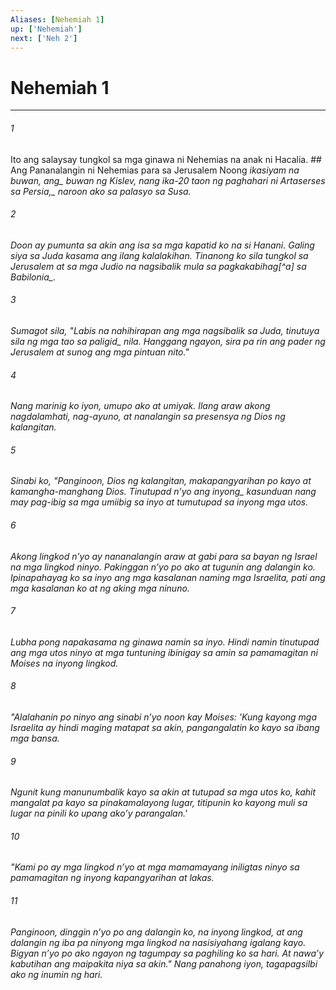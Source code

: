 ```yaml
---
Aliases: [Nehemiah 1]
up: ['Nehemiah']
next: ['Neh 2']
---
```

# Nehemiah 1

***






















###### 1 










Ito ang salaysay tungkol sa mga ginawa ni Nehemias na anak ni Hacalia. ## Ang Pananalangin ni Nehemias para sa Jerusalem Noong <i class="trans-change">ikasiyam na buwan, ang_ buwan ng Kislev, nang ika-20 taon <i class="trans-change">ng paghahari ni Artaserses sa Persia,_ naroon ako sa palasyo sa Susa. 





















###### 2 










Doon ay pumunta sa akin ang isa sa mga kapatid ko na si Hanani. Galing siya sa Juda kasama ang ilang kalalakihan. Tinanong ko sila tungkol sa Jerusalem at sa mga Judio na nagsibalik mula sa pagkakabihag[^a] <i class="trans-change">sa Babilonia_. 





















###### 3 










Sumagot sila, "Labis na nahihirapan ang mga nagsibalik sa Juda, tinutuya sila <i class="trans-change">ng mga tao sa paligid_ nila. Hanggang ngayon, sira pa rin ang pader ng Jerusalem at sunog ang mga pintuan nito." 





















###### 4 










Nang marinig ko iyon, umupo ako at umiyak. Ilang araw akong nagdalamhati, nag-ayuno, at nanalangin sa presensya ng Dios ng kalangitan. 





















###### 5 










Sinabi ko, "Panginoon, Dios ng kalangitan, makapangyarihan po kayo at kamangha-manghang Dios. Tinutupad nʼyo ang <i class="trans-change">inyong_ kasunduan nang may pag-ibig sa mga umiibig sa inyo at tumutupad sa inyong mga utos. 





















###### 6 










Akong lingkod nʼyo ay nananalangin araw at gabi para sa bayan ng Israel na mga lingkod ninyo. Pakinggan nʼyo po ako at tugunin ang dalangin ko. Ipinapahayag ko sa inyo ang mga kasalanan naming mga Israelita, pati ang mga kasalanan ko at ng aking mga ninuno. 





















###### 7 










Lubha pong napakasama ng ginawa namin sa inyo. Hindi namin tinutupad ang mga utos ninyo at mga tuntuning ibinigay sa amin sa pamamagitan ni Moises na inyong lingkod. 





















###### 8 










"Alalahanin po ninyo ang sinabi nʼyo noon kay Moises: 'Kung kayong mga Israelita ay hindi maging matapat sa akin, pangangalatin ko kayo sa ibang mga bansa. 





















###### 9 










Ngunit kung manunumbalik kayo sa akin at tutupad sa mga utos ko, kahit mangalat pa kayo sa pinakamalayong lugar, titipunin ko kayong muli sa lugar na pinili ko upang akoʼy parangalan.' 





















###### 10 










"Kami po ay mga lingkod nʼyo at mga mamamayang iniligtas ninyo sa pamamagitan ng inyong kapangyarihan at lakas. 





















###### 11 










Panginoon, dinggin nʼyo po ang dalangin ko, na inyong lingkod, at ang dalangin ng iba pa ninyong mga lingkod na nasisiyahang igalang kayo. Bigyan nʼyo po ako ngayon ng tagumpay sa paghiling ko sa hari. At nawaʼy kabutihan ang maipakita niya sa akin." Nang panahong iyon, tagapagsilbi ako ng inumin ng hari.
